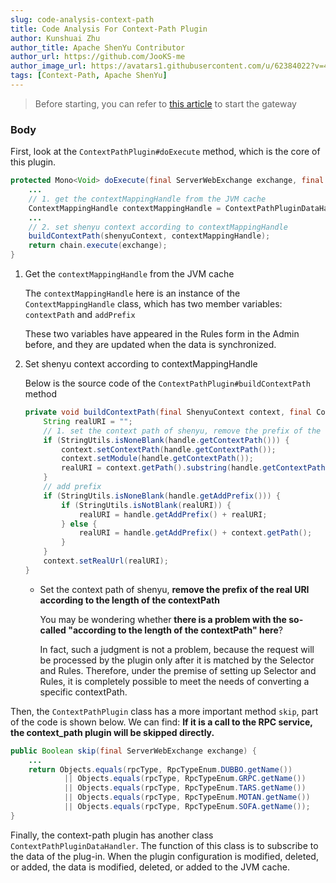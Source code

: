 ```yaml
---
slug: code-analysis-context-path
title: Code Analysis For Context-Path Plugin
author: Kunshuai Zhu
author_title: Apache ShenYu Contributor
author_url: https://github.com/JooKS-me
author_image_url: https://avatars1.githubusercontent.com/u/62384022?v=4
tags: [Context-Path, Apache ShenYu]
---
```


> Before starting, you can refer to [this article](./start-demo) to start the gateway

### Body

First, look at the `ContextPathPlugin#doExecute` method, which is the core of this plugin.

```java
protected Mono<Void> doExecute(final ServerWebExchange exchange, final ShenyuPluginChain chain, final SelectorData selector, final RuleData rule) {
    ...
    // 1. get the contextMappingHandle from the JVM cache
    ContextMappingHandle contextMappingHandle = ContextPathPluginDataHandler.CACHED_HANDLE.get().obtainHandle(CacheKeyUtils.INST.getKey(rule));
    ...
    // 2. set shenyu context according to contextMappingHandle
    buildContextPath(shenyuContext, contextMappingHandle);
    return chain.execute(exchange);
}
```

1. Get the `contextMappingHandle` from the JVM cache

   The `contextMappingHandle` here is an instance of the `ContextMappingHandle` class, which has two member variables: `contextPath` and `addPrefix`

   These two variables have appeared in the Rules form in the Admin before, and they are updated when the data is synchronized.

2. Set shenyu context according to contextMappingHandle

   Below is the source code of the `ContextPathPlugin#buildContextPath` method

   ```java
   private void buildContextPath(final ShenyuContext context, final ContextMappingHandle handle) {
       String realURI = "";
       // 1. set the context path of shenyu, remove the prefix of the real URI according to the length of the contextPath
       if (StringUtils.isNoneBlank(handle.getContextPath())) {
           context.setContextPath(handle.getContextPath());
           context.setModule(handle.getContextPath());
           realURI = context.getPath().substring(handle.getContextPath().length());
       }
       // add prefix
       if (StringUtils.isNoneBlank(handle.getAddPrefix())) {
           if (StringUtils.isNotBlank(realURI)) {
               realURI = handle.getAddPrefix() + realURI;
           } else {
               realURI = handle.getAddPrefix() + context.getPath();
           }
       }
       context.setRealUrl(realURI);
   }
   ```

    - Set the context path of shenyu, **remove the prefix of the real URI according to the length of the contextPath**

      You may be wondering whether **there is a problem with the so-called "according to the length of the contextPath" here**?

      In fact, such a judgment is not a problem, because the request will be processed by the plugin only after it is matched by the Selector and Rules. Therefore, under the premise of setting up Selector and Rules, it is completely possible to meet the needs of converting a specific contextPath.

Then, the `ContextPathPlugin` class has a more important method `skip`, part of the code is shown below. We can find: **If it is a call to the RPC service, the context_path plugin will be skipped directly.**

```java
public Boolean skip(final ServerWebExchange exchange) {
    ...
    return Objects.equals(rpcType, RpcTypeEnum.DUBBO.getName())
            || Objects.equals(rpcType, RpcTypeEnum.GRPC.getName())
            || Objects.equals(rpcType, RpcTypeEnum.TARS.getName())
            || Objects.equals(rpcType, RpcTypeEnum.MOTAN.getName())
            || Objects.equals(rpcType, RpcTypeEnum.SOFA.getName());
}
```

Finally, the context-path plugin has another class `ContextPathPluginDataHandler`. The function of this class is to subscribe to the data of the plug-in. When the plugin configuration is modified, deleted, or added, the data is modified, deleted, or added to the JVM cache.
